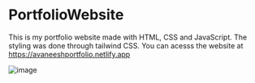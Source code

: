 # PortfolioWebsite

This is my portfolio website made with HTML, CSS and JavaScript. The styling was done through tailwind CSS.
You can acesss the website at https://avaneeshportfolio.netlify.app


![image](https://user-images.githubusercontent.com/77914577/230012051-924ad491-0e59-4408-a826-2deb253133ac.png)

